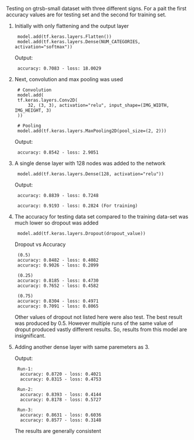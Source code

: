 Testing on gtrsb-small dataset with three different signs. For a pait the first accuracy values are for testing set and the second for training set.

1) Initially with only flattening and the output layer

        model.add(tf.keras.layers.Flatten())
        model.add(tf.keras.layers.Dense(NUM_CATEGORIES, activation="softmax"))

    Output:

        accuracy: 0.7083 - loss: 18.0029

2) Next, convolution and max pooling was used

        # Convolution
        model.add(
        tf.keras.layers.Conv2D(
            32, (3, 3), activation="relu", input_shape=(IMG_WIDTH, IMG_HEIGHT, 3)
        ))

        # Pooling
        model.add(tf.keras.layers.MaxPooling2D(pool_size=(2, 2)))

    

    Output:

        accuracy: 0.8542 - loss: 2.9051

3) A single dense layer with 128 nodes was added to the network

        model.add(tf.keras.layers.Dense(128, activation="relu"))

    Output:

        accuracy: 0.8839 - loss: 0.7248

        accuracy: 0.9193 - loss: 0.2824 (For training)

4) The accuracy for testing data set compared to the training   data-set was much lower so dropout was added

        model.add(tf.keras.layers.Dropout(dropout_value))


    Dropout vs Accuracy

        (0.5)
        accuracy: 0.8482 - loss: 0.4082
        accuracy: 0.9026 - loss: 0.2099

        (0.25)
        accuracy: 0.8185 - loss: 0.4730
        accuracy: 0.7652 - loss: 0.4582

        (0.75)
        accuracy: 0.8304 - loss: 0.4971
        accuracy: 0.7091 - loss: 0.8065

    Other values of dropout not listed here were also test. The best result was produced by 0.5. However multiple runs of the same value of droput produced vastly different results. So, results from this model are insignificant.


5) Adding another dense layer with same paremeters as 3.

    Output:

        Run-1:
         accuracy: 0.8720 - loss: 0.4021
         accuracy: 0.8315 - loss: 0.4753 

        Run-2:
         accuracy: 0.8393 - loss: 0.4144
         accuracy: 0.8178 - loss: 0.5727 

        Run-3:
         accuracy: 0.8631 - loss: 0.6036
         accuracy: 0.8577 - loss: 0.3148 

    The results are generally consistent